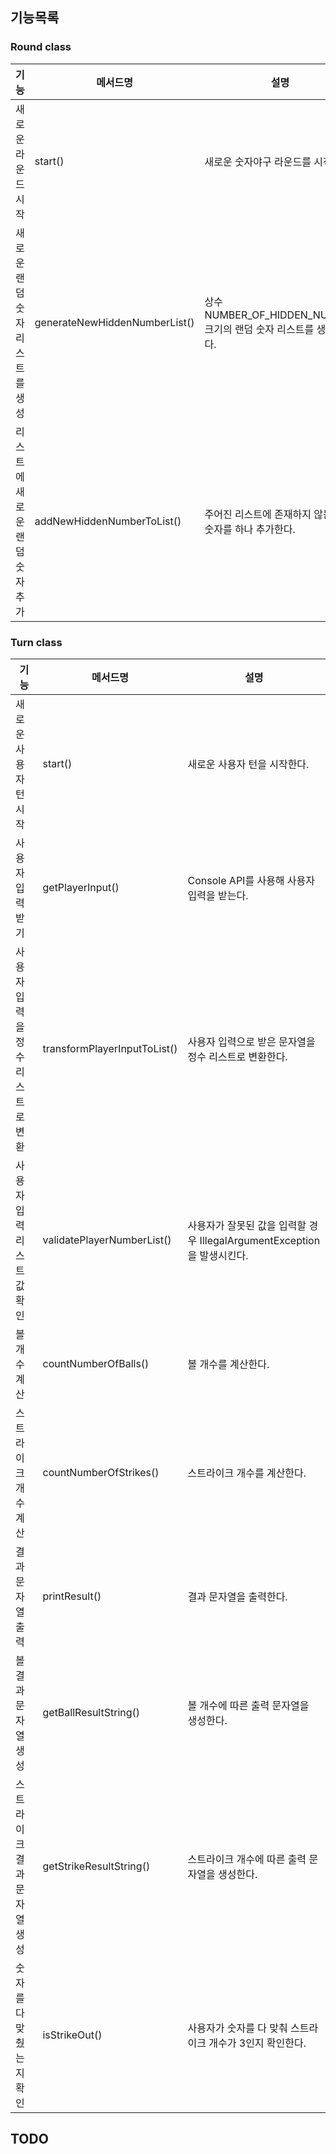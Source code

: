 ## 기능목록
### Round class
| 기능                | 메서드명                          | 설명                                              |
|-------------------|-------------------------------|-------------------------------------------------|
| 새로운 라운드 시작        | start()                       | 새로운 숫자야구 라운드를 시작한다.                             |
| 새로운 랜덤 숫자 리스트를 생성 | generateNewHiddenNumberList() | 상수 NUMBER_OF_HIDDEN_NUMBER 크기의 랜덤 숫자 리스트를 생성한다. |
| 리스트에 새로운 랜덤 숫자 추가 | addNewHiddenNumberToList()    | 주어진 리스트에 존재하지 않는 랜덤 숫자를 하나 추가한다.                |

### Turn class
| 기능                 | 메서드명                         | 설명                                                   |
|--------------------|------------------------------|------------------------------------------------------|
| 새로운 사용자 턴 시작       | start()                      | 새로운 사용자 턴을 시작한다.                                     |
| 사용자 입력 받기          | getPlayerInput()             | Console API를 사용해 사용자 입력을 받는다.                        |
| 사용자 입력을 정수 리스트로 변환 | transformPlayerInputToList() | 사용자 입력으로 받은 문자열을 정수 리스트로 변환한다.                       |
| 사용자 입력 리스트 값 확인    | validatePlayerNumberList()   | 사용자가 잘못된 값을 입력할 경우  IllegalArgumentException을 발생시킨다. |
| 볼 개수 계산            | countNumberOfBalls()         | 볼 개수를 계산한다.                                          |
| 스트라이크 개수 계산        | countNumberOfStrikes()       | 스트라이크 개수를 계산한다.                                      |
| 결과 문자열 출력          | printResult()                | 결과 문자열을 출력한다.                                        |
| 볼 결과 문자열 생성        | getBallResultString()        | 볼 개수에 따른 출력 문자열을 생성한다.                               |
| 스트라이크 결과 문자열 생성    | getStrikeResultString()      | 스트라이크 개수에 따른 출력 문자열을 생성한다.                           |
| 숫자를 다 맞췄는지 확인      | isStrikeOut()                | 사용자가 숫자를 다 맞춰 스트라이크 개수가 3인지 확인한다.                    |

## TODO